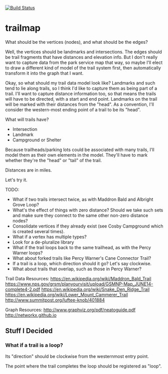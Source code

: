 [![Build Status](https://travis-ci.org/adamnagel/trailmap.svg?branch=travis)](https://travis-ci.org/adamnagel/trailmap)
# trailmap

What should be the vertices (nodes), and what should be the edges?

Well, the vertices should be landmarks and intersections. The edges should be trail fragments that have distances and elevation info. But I don't really want to capture data from the park service map that way, so maybe I'll elect to draw a different kind of model of the trail system first, then automatically transform it into the graph that I want.

Okay, so what should my trail data model look like? Landmarks and such tend to lie along trails, so I think I'd like to capture them as being part of a trail. I'll want to capture distance information too, so that means the trails will have to be directed, with a start and end point. Landmarks on the trail will be marked with their distances from the "head". As a convention, I'll consider the western-most ending point of a trail to be its "head".

What will trails have?
- Intersection
- Landmark
- Campground or Shelter

Because trailheads/parking lots could be associated with many trails, I'll model them as their own elements in the model. They'll have to mark whether they're the "head" or "tail" of the trail. 

Distances are in miles.

Let's try it.

TODO:
- What if two trails intersect twice, as with Maddron Bald and Albright Grove Loop?
- What's the effect of things with zero distance? Should we take such sets and make sure they connect to the same other non-zero distance nodes?
- Consolidate vertices if they already exist (see Cosby Campground which is created several times).
- What if a vertex has multiple types?
- Look for a de-pluralize library
- What if the trail loops back to the same trailhead, as with the Percy Warner loops?
- What about forked trails like Percy Warner's Cane Connector Trail?
- If a trail is a loop, which direction should it go? Let's say clockwise.
- What about trails that overlap, such as those in Percy Warner?

Trail Data Resources:
https://en.wikipedia.org/wiki/Maddron_Bald_Trail
https://www.nps.gov/grsm/planyourvisit/upload/GSMNP-Map_JUNE14-complete4-2.pdf
https://en.wikipedia.org/wiki/Snake_Den_Ridge_Trail
https://en.wikipedia.org/wiki/Lower_Mount_Cammerer_Trail
http://www.summitpost.org/luftee-knob/401884

Graph Resources:
http://www.graphviz.org/pdf/neatoguide.pdf
http://networkx.github.io

## Stuff I Decided

### What if a trail is a loop?
Its "direction" should be clockwise from the westernmost entry point.

The point where the trail completes the loop should be registered as "loop".
